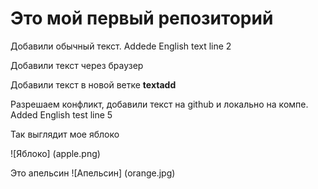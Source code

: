 # Это мой первый репозиторий

Добавили обычный текст. Addede English text line 2

Добавили текст через браузер

Добавили текст в новой ветке **textadd**


Разрешаем конфликт, добавили текст на github и локально на компе. Added English test line 5

Так выглядит мое яблоко

![Яблоко] (apple.png)

Это апельсин
![Апельсин] (orange.jpg)  

